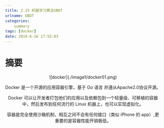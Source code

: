 ```yaml
---
title: 2.15 机器学习算法GBDT
urlname: GBDT
categories: 
    summary    
tags: [docker]
date: 2019-6-16 17:55:03
---
```


# 摘要

<div align=center> ![docker](./image1/docker01.png)

Docker 是一个开源的应用容器引擎，基于 Go 语言 并遵从Apache2.0协议开源。

Docker 可以让开发者打包他们的应用以及依赖包到一个轻量级、可移植的容器中，然后发布到任何流行的 Linux 机器上，也可以实现虚拟化。

容器是完全使用沙箱机制，相互之间不会有任何接口（类似 iPhone 的 app）,更重要的是容器性能开销极低。

<!-- more -->
